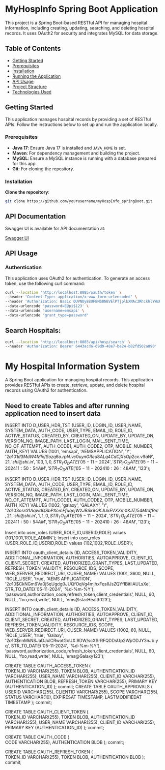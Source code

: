 # MyHospInfo Spring Boot Application

This project is a Spring Boot-based RESTful API for managing hospital information, including creating, updating, searching, and deleting hospital records. It uses OAuth2 for security and integrates MySQL for data storage.

## Table of Contents
- [Getting Started](#getting-started)
- [Prerequisites](#prerequisites)
- [Installation](#installation)
- [Running the Application](#running-the-application)
- [API Usage](#api-usage)
- [Project Structure](#project-structure)
- [Technologies Used](#technologies-used)

## Getting Started

This application manages hospital records by providing a set of RESTful APIs. Follow the instructions below to set up and run the application locally.

### Prerequisites
- **Java 17**: Ensure Java 17 is installed and `JAVA_HOME` is set.
- **Maven**: For dependency management and building the project.
- **MySQL**: Ensure a MySQL instance is running with a database prepared for this app.
- **Git**: For cloning the repository.

### Installation

**Clone the repository**:
   ```bash
   git clone https://github.com/yourusername/myHospInfo_springBoot.git
   ```

## API Documentation

Swagger UI is available for API documentation at:

[Swagger UI](http://localhost:8085/swagger-ui.html)

## API Usage

### Authentication

This application uses OAuth2 for authentication. To generate an access token, use the following curl command:

```bash
curl --location 'http://localhost:8085/oauth/token' \
--header 'Content-Type: application/x-www-form-urlencoded' \
--header 'Authorization: Basic QUVNUyBBUFBMSUNBVElPTjplbXNAc3RhckhlYWx0aDEyMw==' \
--data-urlencode 'password=E@pi$123' \
--data-urlencode 'username=emsapi' \
--data-urlencode 'grant_type=password'
```
## Search Hospitals:
```bash
curl --location 'http://localhost:8085/api/hosp/search' \
--header 'Authorization: Bearer 6443acd6-69d9-48e7-be24-b82fd502a890'
```

# My Hospital Information System
A Spring Boot application for managing hospital records. This application provides RESTful APIs to create, retrieve, update, and delete hospital records using OAuth2 for authentication.


## Need to create Tables and after running application need to insert data
INSERT INTO D_USER_HDR_TST (USER_ID, LOGIN_ID, USER_NAME, SYSTEM_DATA, AUTH_CODE, USER_TYPE, EMAIL_ID, ROLE_ID, ACTIVE_STATUS, CREATED_BY, CREATED_ON, UPDATE_BY, UPDATE_ON, VERSION_NO, IMAGE_PATH, LAST_LOGIN, MAIL_SENT_TIME, NO_OF_ATTEMPT, AUTH_CODE1, AUTH_CODE2, OTP, MOBILE_NUMBER, AUTH_KEY) 
VALUES (1001, 'emsapi', 'AEMSAPPLICATION', 'Y', '$2a$10$1d3MdW4MIx/Sozq6o.rpN.vc0uynGReu8ALq4CdCjXsOp2cx.v9aW', 21, 'shi@shi.in', 103, 1, 0, 
STR_TO_DATE('05-11-2024', '%d-%m-%Y'), 0, STR_TO_DATE('05-11-2024', '%d-%m-%Y'), 1, NULL, 
STR_TO_DATE('05-11-2024 11:50:54 AM', '%d-%m-%Y %h:%i:%s %p'), 
STR_TO_DATE('05-11-2024 10:26:48 AM', '%d-%m-%Y %h:%i:%s %p'), 0, '70323228393A30382A262B342E', '70323228393A30382A262B342E', '6682', 7509132214, 'E@pi$123');

INSERT INTO D_USER_HDR_TST (USER_ID, LOGIN_ID, USER_NAME, SYSTEM_DATA, AUTH_CODE, USER_TYPE, EMAIL_ID, ROLE_ID, ACTIVE_STATUS, CREATED_BY, CREATED_ON, UPDATE_BY, UPDATE_ON, VERSION_NO, IMAGE_PATH, LAST_LOGIN, MAIL_SENT_TIME, NO_OF_ATTEMPT, AUTH_CODE1, AUTH_CODE2, OTP, MOBILE_NUMBER, AUTH_KEY) 
VALUES (1002, 'galaxy', 'GALAXY', 'Y', '$2a$10$3osrG1AqwdQSbPXomFfuqejW2JBSk6OKJUkEVXXm0KJZ/54MtdfRm', 21, 'shi@shi.in', 1, 1, 0, 
STR_TO_DATE('05-11-2024', '%d-%m-%Y'), 0, STR_TO_DATE('05-11-2024', '%d-%m-%Y'), 1, NULL, 
STR_TO_DATE('05-11-2024 11:50:54 AM', '%d-%m-%Y %h:%i:%s %p'), 
STR_TO_DATE('05-11-2024 10:26:48 AM', '%d-%m-%Y %h:%i:%s %p'), 0, '70323228393A30382A262B342E', '70323228393A30382A262B342E', '6682', 7509132214, 'G@l@xy$123');

Insert into user_roles (USER_ROLE_ID,USERID,ROLE) values (101,1001,'ROLE_ADMIN');
Insert into user_roles (USER_ROLE_ID,USERID,ROLE) values (102,1002,'ROLE_USER');


INSERT INTO oauth_client_details (ID, ACCESS_TOKEN_VALIDITY, ADDITIONAL_INFORMATION, AUTHORITIES, AUTOAPPROVE, CLIENT_ID, CLIENT_SECRET, CREATED, AUTHORIZED_GRANT_TYPES, LAST_UPDATED, REFRESH_TOKEN_VALIDITY, RESOURCE_IDS, SCOPE, WEB_SERVER_REDIRECT_URI, CUSER_NAME) 
VALUES (1001, 3600, NULL, 'ROLE_USER', 'true', 'AEMS APPLICATION', '$2a$10$CkNGm6Va0j5qUgdg0JUQfOqVg4mjhxFqsIlJsZQYfIBitlIAULsXe', 
STR_TO_DATE('05-11-2024', '%d-%m-%Y'), 'password,authorization_code,refresh_token,client_credentials', NULL, 60, NULL, 'foo,read,write', NULL, 'ems@starHealth123');

INSERT INTO oauth_client_details (ID, ACCESS_TOKEN_VALIDITY, ADDITIONAL_INFORMATION, AUTHORITIES, AUTOAPPROVE, CLIENT_ID, CLIENT_SECRET, CREATED, AUTHORIZED_GRANT_TYPES, LAST_UPDATED, REFRESH_TOKEN_VALIDITY, RESOURCE_IDS, SCOPE, WEB_SERVER_REDIRECT_URI, CUSER_NAME) 
VALUES (1002, 60, NULL, 'ROLE_USER', 'true', 'Galaxy', '$2a$10$nnMkNSJaDJulCRwotGcUX.9DW/scXSrRFQDDsUp2WpODJY3nJb.yq', 
STR_TO_DATE('05-11-2024', '%d-%m-%Y'), 'password,authorization_code,refresh_token,client_credentials', NULL, 60, NULL, 'foo,read,write', NULL, 'ems@Galaxy123');

CREATE TABLE OAUTH_ACCESS_TOKEN 
   (	
    TOKEN_ID VARCHAR(255), 
    TOKEN BLOB, 
    AUTHENTICATION_ID VARCHAR(255), 
    USER_NAME VARCHAR(255), 
    CLIENT_ID VARCHAR(255), 
    AUTHENTICATION BLOB, 
    REFRESH_TOKEN VARCHAR(255), 
    PRIMARY KEY (AUTHENTICATION_ID)
   );
commit;
CREATE TABLE OAUTH_APPROVALS 
   (	
    USERID VARCHAR(255), 
    CLIENTID VARCHAR(255), 
    SCOPE VARCHAR(255), 
    STATUS VARCHAR(10), 
    EXPIRESAT TIMESTAMP, 
    LASTMODIFIEDAT TIMESTAMP
   );
commit;

CREATE TABLE OAUTH_CLIENT_TOKEN 
   (	
    TOKEN_ID VARCHAR(255), 
    TOKEN BLOB, 
    AUTHENTICATION_ID VARCHAR(255), 
    USER_NAME VARCHAR(255), 
    CLIENT_ID VARCHAR(255), 
    PRIMARY KEY (AUTHENTICATION_ID)
   );
commit;

CREATE TABLE OAUTH_CODE 
   (	
    CODE VARCHAR(255), 
    AUTHENTICATION BLOB
   );
commit;

CREATE TABLE OAUTH_REFRESH_TOKEN 
   (	
    TOKEN_ID VARCHAR(255), 
    TOKEN BLOB, 
    AUTHENTICATION BLOB
   );
commit;






